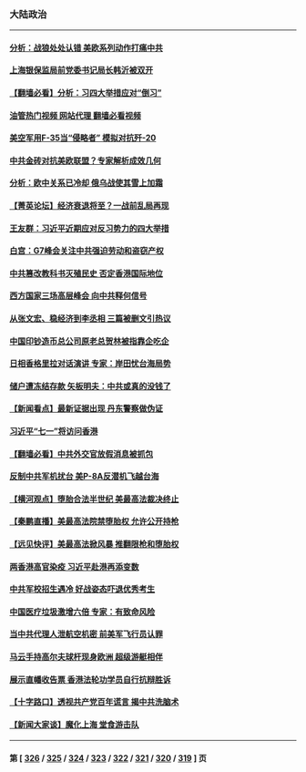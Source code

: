 ### 大陆政治
---
#### [分析：战狼处处认错 美欧系列动作打痛中共](../../pages/ncid277/n13767077.md?06262045) 
#### [上海银保监局前党委书记局长韩沂被双开](../../pages/ncid277/n13767729.md?06262045) 
#### [【翻墙必看】分析：习四大举措应对“倒习”](../../pages/ncid277/n13767569.md?06262045) 
#### [油管热门视频 网站代理 翻墙必看视频](http://209.222.30.114:81/youtube.html?06262045)
#### [美空军用F-35当“侵略者” 模拟对抗歼-20](../../pages/ncid277/n13764726.md?06262045) 
#### [中共金砖对抗美欧联盟？专家解析成效几何](../../pages/ncid277/n13766960.md?06262045) 
#### [分析：欧中关系已冷却 俄乌战使其雪上加霜](../../pages/ncid277/n13766306.md?06262045) 
#### [【菁英论坛】经济衰退将至？一战前乱局再现](../../pages/ncid277/n13767438.md?06262045) 
#### [王友群：习近平近期应对反习势力的四大举措](../../pages/ncid277/n13767027.md?06262045) 
#### [白宫：G7峰会关注中共强迫劳动和盗窃产权](../../pages/ncid277/n13767417.md?06262045) 
#### [中共篡改教科书灭殖民史 否定香港国际地位](../../pages/ncid277/n13767369.md?06262045) 
#### [西方国家三场高层峰会 向中共释何信号](../../pages/ncid277/n13766976.md?06262045) 
#### [从张文宏、稳经济到李丞相 三篇被删文引热议](../../pages/ncid277/n13767175.md?06262045) 
#### [中国印钞造币总公司原老总贺林被指靠企吃企](../../pages/ncid277/n13767238.md?06262045) 
#### [日相香格里拉对话演讲 专家：岸田忧台海局势](../../pages/ncid277/n13767253.md?06262045) 
#### [储户遭冻结存款 矢板明夫：中共或真的没钱了](../../pages/ncid277/n13767097.md?06262045) 
#### [【新闻看点】最新证据出现 丹东警察做伪证](../../pages/ncid277/n13766939.md?06262045) 
#### [习近平“七一”将访问香港](../../pages/ncid277/n13767057.md?06262045) 
#### [【翻墙必看】中共外交官放假消息被抓包](../../pages/ncid277/n13767092.md?06262045) 
#### [反制中共军机扰台 美P-8A反潜机飞越台海](../../pages/ncid277/n13766803.md?06262045) 
#### [【横河观点】堕胎合法半世纪 美最高法裁决终止](../../pages/ncid277/n13766985.md?06262045) 
#### [【秦鹏直播】美最高法院禁堕胎权 允许公开持枪](../../pages/ncid277/n13766980.md?06262045) 
#### [【远见快评】美最高法掀风暴 推翻限枪和堕胎权](../../pages/ncid277/n13766978.md?06262045) 
#### [两香港高官染疫 习近平赴港再添变数](../../pages/ncid277/n13766944.md?06262045) 
#### [中共军校招生遇冷 好战姿态吓退优秀考生](../../pages/ncid277/n13766945.md?06262045) 
#### [中国医疗垃圾激增六倍 专家：有致命风险](../../pages/ncid277/n13766916.md?06262045) 
#### [当中共代理人泄航空机密 前美军飞行员认罪](../../pages/ncid277/n13766866.md?06262045) 
#### [马云手持高尔夫球杆现身欧洲 超级游艇相伴](../../pages/ncid277/n13766536.md?06262045) 
#### [展示直幡收告票 香港法轮功学员自行抗辩胜诉](../../pages/ncid277/n13766813.md?06262045) 
#### [【十字路口】透视共产党百年谎言 揭中共洗脑术](../../pages/ncid277/n13766701.md?06262045) 
#### [【新闻大家谈】魔化上海 堂食游击队](../../pages/ncid277/n13766703.md?06262045) 

---
#### 第 [ [326](./326.md?06262045) / [325](./325.md?06262045) / [324](./324.md?06262045) / [323](./323.md?06262045) / [322](./322.md?06262045) / [321](./321.md?06262045) / [320](./320.md?06262045) / [319](./319.md?06262045) ] 页
